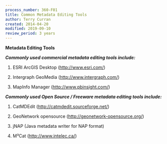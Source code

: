 ```yaml
---
process_number: 360-F01
title: Common Metadata Editing Tools
author: Terry Curran
created: 2014-04-20
modified: 2019-09-10
review_period: 3 years
---
```


**Metadata Editing Tools**

***Commonly used commercial metadata editing tools include:***

1.  ESRI ArcGIS Desktop (<u>http://www.esri.com/</u>)

2.  Intergraph GeoMedia (<u>http://www.intergraph.com/</u>)

3.  MapInfo Manager (<u>http://www.pbinsight.com/</u>)

***Commonly used Open Source / Freeware metadata editing tools include:***

1.  CatMDEdit (<u>http://catmdedit.sourceforge.net/</u>)

2.  GeoNetwork opensource (<u>http://geonetwork-opensource.org/</u>)

3.  jNAP (Java metadata writer for NAP format)

4.  M³Cat (<u>http://www.intelec.ca/</u>)
